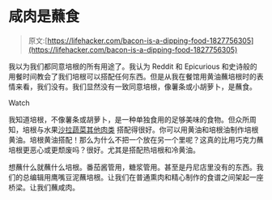 # 咸肉是蘸食

> 原文:[https://lifehacker.com/bacon-is-a-dipping-food-1827756305](https://lifehacker.com/bacon-is-a-dipping-food-1827756305)

我以为我们都同意培根的所有用途了。我认为 Reddit 和 Epicurious 和史诗般的用餐时间教会了我们培根可以搭配任何东西。但是从我在餐馆用黄油蘸培根时的表情来看，我们没有。我们显然没有一致同意培根，像薯条或小胡萝卜，是蘸食。

Watch

我知道培根，不像薯条或胡萝卜，是一种单独食用的足够美味的食物。但众所周知，培根与水果[沙拉蔬菜](https://lifehacker.com/you-can-make-your-own-taco-shells-entirely-out-of-bacon-1793231611)[其他肉类](https://lifehacker.com/make-the-most-bacon-y-burger-with-the-bacon-weave-and-o-963402028) 搭配得很好。你可以用黄油和培根油制作培根黄油。培根黄油搭配！那么为什么不把一个放在另一个里呢？这真的比用巧克力蘸培根更恶心或更颓废吗？很好。尤其是搭配热培根和冷黄油。

想蘸什么就蘸什么培根。番茄酱管用，糖浆管用。甚至是丹尼店里没有的东西。我们的总编辑用鹰嘴豆泥蘸培根。让我们在普通熏肉和精心制作的食谱之间架起一座桥梁。让我们蘸咸肉。